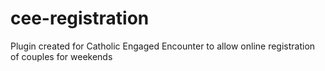 # cee-registration
Plugin created for Catholic Engaged Encounter to allow online registration of couples for weekends
